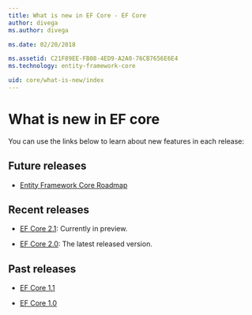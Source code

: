 ```yaml
---
title: What is new in EF Core - EF Core
author: divega
ms.author: divega

ms.date: 02/20/2018

ms.assetid: C21F89EE-FB08-4ED9-A2A0-76CB7656E6E4
ms.technology: entity-framework-core

uid: core/what-is-new/index
---
```


# What is new in EF core

You can use the links below to learn about new features in each release:

## Future releases

- [Entity Framework Core Roadmap](xref:core/what-is-new/roadmap)

## Recent releases

- [EF Core 2.1](xref:core/what-is-new/ef-core-2.1): Currently in preview.

- [EF Core 2.0](xref:core/what-is-new/ef-core-2.0): The latest released version.

## Past releases

- [EF Core 1.1](xref:core/what-is-new/ef-core-1.1)

- [EF Core 1.0](xref:core/what-is-new/ef-core-1.0)
